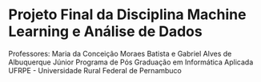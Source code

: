 # Projeto Final da Disciplina Machine Learning e Análise de Dados

Professores: Maria da Conceição Moraes Batista e Gabriel Alves de Albuquerque Júnior
Programa de Pós Graduação em Informática Aplicada
UFRPE - Universidade Rural Federal de Pernambuco

